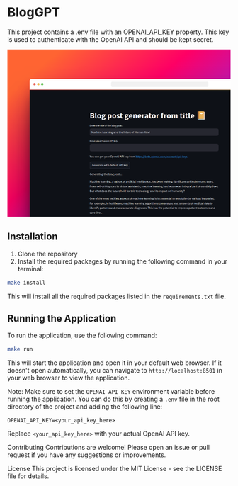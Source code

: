 # BlogGPT
This project contains a .env file with an OPENAI_API_KEY property. This key is used to authenticate with the OpenAI API and should be kept secret.

![BlogGPT](assets/sc.png)

## Installation

1. Clone the repository
2. Install the required packages by running the following command in your terminal:

```bash
make install
```

This will install all the required packages listed in the `requirements.txt` file.

## Running the Application

To run the application, use the following command:

```bash
make run
```

This will start the application and open it in your default web browser. If it doesn't open automatically, you can navigate to `http://localhost:8501` in your web browser to view the application.

Note: Make sure to set the `OPENAI_API_KEY` environment variable before running the application. You can do this by creating a `.env` file in the root directory of the project and adding the following line:

```
OPENAI_API_KEY=<your_api_key_here>
```

Replace `<your_api_key_here>` with your actual OpenAI API key.

Contributing
Contributions are welcome! Please open an issue or pull request if you have any suggestions or improvements.

License
This project is licensed under the MIT License - see the LICENSE file for details.